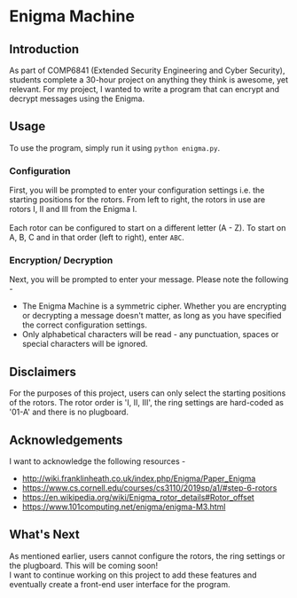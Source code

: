 # Enigma Machine

## Introduction
As part of COMP6841 (Extended Security Engineering and Cyber Security), students complete a 30-hour project on anything they think is awesome, yet relevant. For my project, I wanted to write a program that can encrypt and decrypt messages using the Enigma.

## Usage
To use the program, simply run it using `python enigma.py`.

### Configuration
First, you will be prompted to enter your configuration settings i.e. the starting positions for the rotors. From left to right, the rotors in use are rotors I, II and III from the Enigma I.<br><br>
Each rotor can be configured to start on a different letter (A - Z). To start on A, B, C and in that order (left to right), enter `ABC`.

### Encryption/ Decryption
Next, you will be prompted to enter your message. Please note the following -
* The Enigma Machine is a symmetric cipher. Whether you are encrypting or decrypting a message doesn't matter, as long as you have specified the correct configuration settings.
* Only alphabetical characters will be read - any punctuation, spaces or special characters will be ignored.

## Disclaimers
For the purposes of this project, users can only select the starting positions of the rotors. The rotor order is 'I, II, III', the ring settings are hard-coded as '01-A' and there is no plugboard.

## Acknowledgements
I want to acknowledge the following resources -
* http://wiki.franklinheath.co.uk/index.php/Enigma/Paper_Enigma
* https://www.cs.cornell.edu/courses/cs3110/2019sp/a1/#step-6-rotors
* https://en.wikipedia.org/wiki/Enigma_rotor_details#Rotor_offset
* https://www.101computing.net/enigma/enigma-M3.html

## What's Next
As mentioned earlier, users cannot configure the rotors, the ring settings or the plugboard. This will be coming soon!<br>
I want to continue working on this project to add these features and eventually create a front-end user interface for the program.
